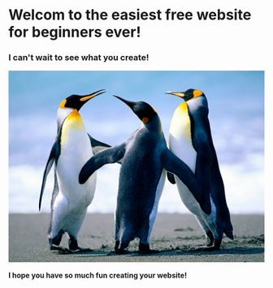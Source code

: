 # Welcom to the easiest free website for beginners ever!

### I can't wait to see what you create!

![Penguins](Penguins.jpg)

**I hope you have so much fun creating your website!**
